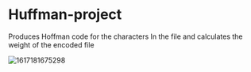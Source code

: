 # Huffman-project
Produces Hoffman code for the characters In the file and calculates the weight of the encoded file



![1617181675298](https://user-images.githubusercontent.com/71311119/116228891-89776600-a75e-11eb-9849-082662056534.jpg)
